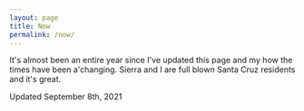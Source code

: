 ```yaml
---
layout: page
title: Now
permalink: /now/
---
```


It's almost been an entire year since I've updated this page and my how the times have been a'changing.  Sierra and I are full blown Santa Cruz residents and it's great.  

Updated September 8th, 2021

<!--stackedit_data:
eyJoaXN0b3J5IjpbMTE4NzU4NTU0OSwxOTYwNjEyNDUwLDIxMz
g1NTQxNTQsLTEzNTk1NjM0MF19
-->